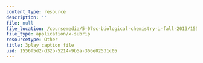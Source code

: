 ```yaml
---
content_type: resource
description: ''
file: null
file_location: /coursemedia/5-07sc-biological-chemistry-i-fall-2013/1556f5d2d32b52149b5a366e02531c05_ziJc5pSF5aM.vtt
file_type: application/x-subrip
resourcetype: Other
title: 3play caption file
uid: 1556f5d2-d32b-5214-9b5a-366e02531c05
---
```

